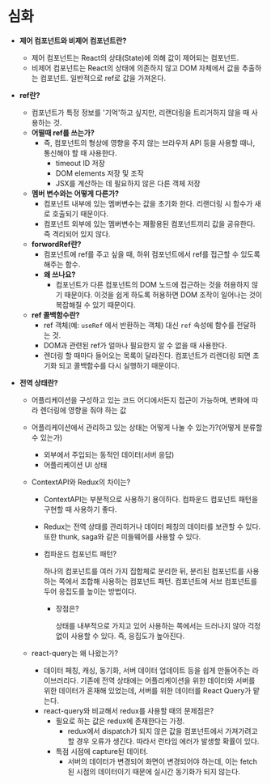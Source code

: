 # 심화

- **제어 컴포넌트와 비제어 컴포넌트란?**
  - 제어 컴포넌트는 React의 상태(State)에 의해 값이 제어되는 컴포넌트.
  - 비제어 컴포넌트는 React의 상태에 의존하지 않고 DOM 자체에서 값을 추출하는 컴포넌트. 일반적으로 ref로 값을 가져온다.

- **ref란?**
  - 컴포넌트가 특정 정보를 '기억'하고 싶지만, 리랜더링을 트리거하지 않을 때 사용하는 것.
  - **어떨때 ref를 쓰는가?**
    - 즉, 컴포넌트의 형상에 영향을 주지 않는 브라우저 API 등을 사용할 때나, 통신해야 할 때 사용한다.
      - timeout ID 저장
      - DOM elements 저장 및 조작
      - JSX를 계산하는 데 필요하지 않은 다른 객체 저장
  - **멤버 변수와는 어떻게 다른가?**
    - 컴포넌트 내부에 있는 멤버변수는 값을 초기화 한다. 리랜더링 시 함수가 새로 호출되기 때문이다.
    - 컴포넌트 외부에 있는 멤버변수는 재활용된 컴포넌트끼리 값을 공유한다. 즉 격리되어 있지 않다.
  - **forwordRef란?**
    - 컴포넌트에 ref를 주고 싶을 때, 하위 컴포넌트에서 ref를 접근할 수 있도록 해주는 함수.
    - **왜 쓰나요?**
      - 컴포넌트가 다른 컴포넌트의 DOM 노드에 접근하는 것을 허용하지 않기 때문이다. 이것을 쉽게 하도록 허용하면 DOM 조작이 일어나는 것이 복잡해질 수 있기 때문이다.
  - **ref 콜백함수란?**
    - ref 객체(예: `useRef` 에서 반환하는 객체) 대신 `ref` 속성에 함수를 전달하는 것.
    - DOM과 관련된 ref가 얼마나 필요한지 알 수 없을 때 사용한다.
    - 렌더링 할 때마다 들어오는 목록이 달라진다. 컴포넌트가 리렌더링 되면 초기화 되고 콜백함수를 다시 실행하기 때문이다.

- **전역 상태란?**
  
  - 어플리케이션을 구성하고 있는 코드 어디에서든지 접근이 가능하며, 변화에 따라 렌더링에 영향을 줘야 하는 값
  
  - 어플리케이션에서 관리하고 있는 상태는 어떻게 나눌 수 있는가?(어떻게 분류할 수 있는가)
  
    - 외부에서 주입되는 동적인 데이터(서버 응답)
    - 어플리케이션 UI 상태
  
  - ContextAPI와 Redux의 차이는?
  
    - ContextAPI는 부분적으로 사용하기 용이하다. 컴파운드 컴포넌트 패턴을 구현할 때 사용하기 좋다.
  
    - Redux는 전역 상태를 관리하거나 데이터 페칭의 데이터를 보관할 수 있다. 또한 thunk, saga와 같은 미들웨어를 사용할 수 있다.
  
    - 컴파운드 컴포넌트 패턴?
  
      하나의 컴포넌트를 여러 가지 집합체로 분리한 뒤, 분리된 컴포넌트를 사용하는 쪽에서 조합해 사용하는 컴포넌트 패턴. 컴포넌트에 서브 컴포넌트를 두어 응집도를 높이는 방법이다.
  
      - 장점은?
  
        상태를 내부적으로 가지고 있어 사용하는 쪽에서는 드러나지 않아 걱정없이 사용할 수 있다. 즉, 응집도가 높아진다.
  
  - react-query는 왜 나왔는가?
  
    - 데이터 페칭, 캐싱, 동기화, 서버 데이터 업데이트 등을 쉽게 만들어주는 라이브러리다. 기존에 전역 상태에는 어플리케이션을 위한 데이터와 서버를 위한 데이터가 혼재해 있었는데, 서버를 위한 데이터를 React Query가 맡는다.
    - react-query와 비교해서 redux를 사용할 때의 문제점은?
      - 필요로 하는 값은 redux에 존재한다는 가정.
        - redux에서 dispatch가 되지 않은 값을 컴포넌트에서 가져가려고 할 경우 오류가 생긴다. 따라서 런타임 에러가 발생할 확률이 있다.
      - 특점 시점에 capture된 데이터.
        - 서버의 데이터가 변경되어 화면이 변경되어야 하는데, 이는 fetch된 시점의 데이터이기 때문에 실시간 동기화가 되지 않는다.
